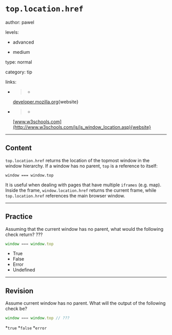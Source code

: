 # `top.location.href`
author: pawel

levels:

  - advanced

  - medium

type: normal

category: tip

links:

  - >-
    [developer.mozilla.org](https://developer.mozilla.org/en-US/docs/Web/API/Window/location){website}

  - >-
    [www.w3schools.com](http://www.w3schools.com/js/js_window_location.asp){website}

---
## Content

`top.location.href` returns the location of the topmost window in the window hierarchy. If a window has no parent, `top` is a reference to itself:
```
window === window.top
```

It is useful when dealing with pages that have multiple `iframes` (e.g. map). Inside the frame, `window.location.href` returns the current frame, while `top.location.href` references the main browser window.

---
## Practice

Assuming that the current window has no parent, what would the following check return? ???

```javascript
window === window.top
```

* True
* False
* Error
* Undefined

---
## Revision

Assume current window has no parent. What will the output of the following check be?
```javascript
window === window.top // ???
```
*`true`
*`false`
*`error`